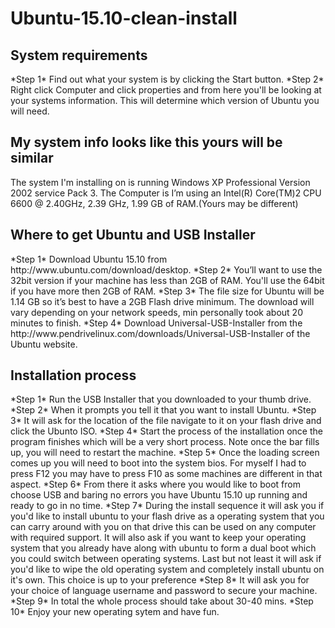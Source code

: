 # Ubuntu-15.10-clean-install
<h2>System requirements</h2>
*Step 1* Find out what your system is by clicking the Start button.
*Step 2* Right click Computer and click properties and from here you'll be looking at your systems information. This will determine which version of Ubuntu you will need.

<h2>My system info looks like this yours will be similar</h2>
The system I'm installing on is running Windows XP Professional Version 2002 service Pack 3.
The Computer is I’m using an Intel(R) Core(TM)2 CPU 6600 @ 2.40GHz, 2.39 GHz, 1.99 GB of RAM.(Yours may be different)

<h2>Where to get Ubuntu and USB Installer</h2>
*Step 1* Download Ubuntu 15.10 from http://www.ubuntu.com/download/desktop.
*Step 2* You’ll want to use the 32bit version if your machine has less than 2GB of RAM. You'll use the 64bit if you have more then 2GB of RAM.
*Step 3* The file size for Ubuntu will be 1.14 GB so it’s best to have a 2GB Flash drive minimum. The download will vary depending on your network speeds, min personally took about 20 minutes to finish. 
*Step 4* Download Universal-USB-Installer from the http://www.pendrivelinux.com/downloads/Universal-USB-Installer of the Ubuntu website.
<h2>Installation process</h2>
*Step 1* Run the USB Installer that you downloaded to your thumb drive.
*Step 2* When it prompts you tell it that you want to install Ubuntu.
*Step 3* It will ask for the location of the file navigate to it on your flash drive and click the Ubunto ISO.
*Step 4* Start the process of the installation once the program finishes which will be a very short process. Note once the bar fills up, you will need to restart the machine.
*Step 5* Once the loading screen comes up you will need to boot into the system bios. For myself I had to press F12 you may have to press F10 as some machines are different in that aspect. 
*Step 6* From there it asks where you would like to boot from choose USB and baring no errors you have Ubuntu 15.10 up running and ready to go in no time.
*Step 7* During the install sequence it will ask you if you'd like to install ubuntu to your flash drive as a operating system that you can carry around with you on that drive this can be used on any computer with required support. It will also ask if you want to keep your operating system that you already have along with ubuntu to form a dual boot which you could switch between operating systems. Last but not least it will ask if you'd like to wipe the old operating system and completely install ubuntu on it's own. This choice is up to your preference
*Step 8* It will ask you for your choice of language username and password to secure your machine.	
*Step 9* In total the whole process should take about 30-40 mins.
*Step 10* Enjoy your new operating sytem and have fun.
